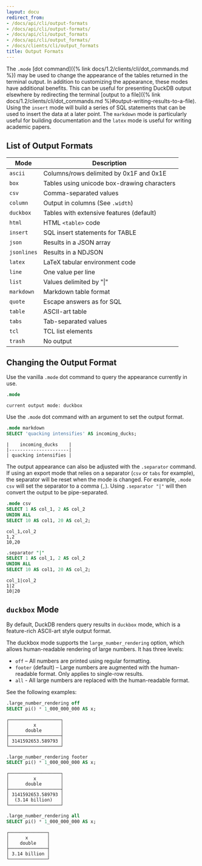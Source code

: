 ```yaml
---
layout: docu
redirect_from:
- /docs/api/cli/output-formats
- /docs/api/cli/output-formats/
- /docs/api/cli/output_formats
- /docs/api/cli/output_formats/
- /docs/clients/cli/output_formats
title: Output Formats
---
```


The `.mode` [dot command]({% link docs/1.2/clients/cli/dot_commands.md %}) may be used to change the appearance of the tables returned in the terminal output. In addition to customizing the appearance, these modes have additional benefits. This can be useful for presenting DuckDB output elsewhere by redirecting the terminal [output to a file]({% link docs/1.2/clients/cli/dot_commands.md %}#output-writing-results-to-a-file). Using the `insert` mode will build a series of SQL statements that can be used to insert the data at a later point.
The `markdown` mode is particularly useful for building documentation and the `latex` mode is useful for writing academic papers.

## List of Output Formats

|     Mode     |                 Description                 |
|--------------|---------------------------------------------|
| `ascii`      | Columns/rows delimited by 0x1F and 0x1E     |
| `box`        | Tables using unicode box-drawing characters |
| `csv`        | Comma-separated values                      |
| `column`     | Output in columns (See `.width`)            |
| `duckbox`    | Tables with extensive features (default)    |
| `html`       | HTML `<table>` code                         |
| `insert`     | SQL insert statements for TABLE             |
| `json`       | Results in a JSON array                     |
| `jsonlines`  | Results in a NDJSON                         |
| `latex`      | LaTeX tabular environment code              |
| `line`       | One value per line                          |
| `list`       | Values delimited by "\|"                    |
| `markdown`   | Markdown table format                       |
| `quote`      | Escape answers as for SQL                   |
| `table`      | ASCII-art table                             |
| `tabs`       | Tab-separated values                        |
| `tcl`        | TCL list elements                           |
| `trash`      | No output                                   |

## Changing the Output Format

Use the vanilla `.mode` dot command to query the appearance currently in use.

```sql
.mode
```

```text
current output mode: duckbox
```

Use the `.mode` dot command with an argument to set the output format.

```sql
.mode markdown
SELECT 'quacking intensifies' AS incoming_ducks;
```

```text
|    incoming_ducks    |
|----------------------|
| quacking intensifies |
```

The output appearance can also be adjusted with the `.separator` command. If using an export mode that relies on a separator (`csv` or `tabs` for example), the separator will be reset when the mode is changed. For example, `.mode csv` will set the separator to a comma (`,`). Using `.separator "|"` will then convert the output to be pipe-separated.

```sql
.mode csv
SELECT 1 AS col_1, 2 AS col_2
UNION ALL
SELECT 10 AS col1, 20 AS col_2;
```

```csv
col_1,col_2
1,2
10,20
```

```sql
.separator "|"
SELECT 1 AS col_1, 2 AS col_2
UNION ALL
SELECT 10 AS col1, 20 AS col_2;
```

```csv
col_1|col_2
1|2
10|20
```

## `duckbox` Mode

By default, DuckDB renders query results in `duckbox` mode, which is a feature-rich ASCII-art style output format.

The duckbox mode supports the `large_number_rendering` option, which allows human-readable rendering of large numbers. It has three levels:

* `off` – All numbers are printed using regular formatting.
* `footer` (default) – Large numbers are augmented with the human-readable format. Only applies to single-row results.
* `all` - All large numbers are replaced with the human-readable format.

See the following examples:

```sql
.large_number_rendering off
SELECT pi() * 1_000_000_000 AS x;
```

```text
┌───────────────────┐
│         x         │
│      double       │
├───────────────────┤
│ 3141592653.589793 │
└───────────────────┘
```

```sql
.large_number_rendering footer
SELECT pi() * 1_000_000_000 AS x;
```

```text
┌───────────────────┐
│         x         │
│      double       │
├───────────────────┤
│ 3141592653.589793 │
│  (3.14 billion)   │
└───────────────────┘
```

```sql
.large_number_rendering all
SELECT pi() * 1_000_000_000 AS x;
```

```text
┌──────────────┐
│      x       │
│    double    │
├──────────────┤
│ 3.14 billion │
└──────────────┘
```
